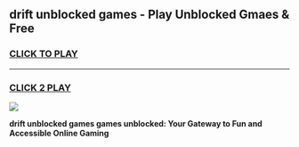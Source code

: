 
## drift unblocked games - Play Unblocked Gmaes & Free
<h3>
<a href="https://premium.freeplayer.one?title=drift_unblocked_games&ref=19F">CLICK TO PLAY</a></h3>
<hr>

<h3>
<a href="https://premium.freeplayer.one?title=drift_unblocked_games&ref=19F">CLICK 2 PLAY</a>
  
</h3>

<a href="https://premium.freeplayer.one?title=drift_unblocked_games&ref=19F/"><img src="https://clearcache.store/games.png"></a>


**drift unblocked games games unblocked: Your Gateway to Fun and Accessible Online Gaming**
